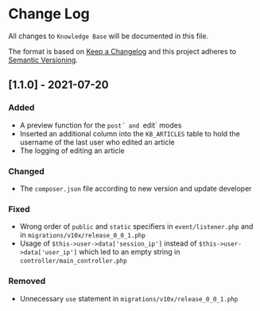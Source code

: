 # Change Log
All changes to `Knowledge Base` will be documented in this file.

The format is based on [Keep a Changelog](http://keepachangelog.com/)
and this project adheres to [Semantic Versioning](http://semver.org/).
  
## [1.1.0] - 2021-07-20

### Added
-	A preview function for the `post´ and `edit` modes
-	Inserted an additional column into the `KB_ARTICLES` table to hold the username of the last user who edited an article
-	The logging of editing an article
  
### Changed
-	The `composer.json` file according to new version and update developer
  
### Fixed
-	Wrong order of `public` and `static` specifiers in `event/listener.php` and in `migrations/v10x/release_0_0_1.php`
-	Usage of `$this->user->data['session_ip']` instead of `$this->user->data['user_ip']` which led to an empty string in `controller/main_controller.php`
  
### Removed
-	Unnecessary `use` statement in `migrations/v10x/release_0_0_1.php`
  
